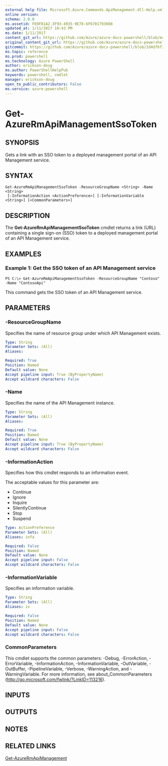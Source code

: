 ```yaml
---
external help file: Microsoft.Azure.Commands.ApiManagement.dll-Help.xml
online version: 
schema: 2.0.0
ms.assetid: FE0F81A2-3F93-4935-9E78-6F6701793608
updated_at: 1/11/2017 10:43 PM
ms.date: 1/11/2017
content_git_url: https://github.com/Azure/azure-docs-powershell/blob/master/azureps-cmdlets-docs/ResourceManager/AzureRM.ApiManagement/v2.1.0/Get-AzureRmApiManagementSsoToken.md
original_content_git_url: https://github.com/Azure/azure-docs-powershell/blob/master/azureps-cmdlets-docs/ResourceManager/AzureRM.ApiManagement/v2.1.0/Get-AzureRmApiManagementSsoToken.md
gitcommit: https://github.com/Azure/azure-docs-powershell/blob/2d4df6f2abe31d9c0d1b6b5e609631a0b750350f/azureps-cmdlets-docs/ResourceManager/AzureRM.ApiManagement/v2.1.0/Get-AzureRmApiManagementSsoToken.md
ms.topic: reference
ms.prod: powershell
ms.technology: Azure PowerShell
author: erickson-doug
ms.author: PowerShellHelpPub
keywords: powershell, cmdlet
manager: erickson-doug
open_to_public_contributors: False
ms.service: azure-powershell
---
```


# Get-AzureRmApiManagementSsoToken

## SYNOPSIS
Gets a link with an SSO token to a deployed management portal of an API Management service.

## SYNTAX

```
Get-AzureRmApiManagementSsoToken -ResourceGroupName <String> -Name <String>
 [-InformationAction <ActionPreference>] [-InformationVariable <String>] [<CommonParameters>]
```

## DESCRIPTION
The **Get-AzureRmApiManagementSsoToken** cmdlet returns a link (URL) containing a single sign-on (SSO) token to a deployed management portal of an API Management service.

## EXAMPLES

### Example 1: Get the SSO token of an API Management service
```
PS C:\> Get-AzureRmApiManagementSsoToken -ResourceGroupName "Contoso" -Name "ContosoApi"
```

This command gets the SSO token of an API Management service.

## PARAMETERS

### -ResourceGroupName
Specifies the name of resource group under which API Management exists.

```yaml
Type: String
Parameter Sets: (All)
Aliases: 

Required: True
Position: Named
Default value: None
Accept pipeline input: True (ByPropertyName)
Accept wildcard characters: False
```

### -Name
Specifies the name of the API Management instance.

```yaml
Type: String
Parameter Sets: (All)
Aliases: 

Required: True
Position: Named
Default value: None
Accept pipeline input: True (ByPropertyName)
Accept wildcard characters: False
```

### -InformationAction
Specifies how this cmdlet responds to an information event.

The acceptable values for this parameter are:

- Continue
- Ignore
- Inquire
- SilentlyContinue
- Stop
- Suspend

```yaml
Type: ActionPreference
Parameter Sets: (All)
Aliases: infa

Required: False
Position: Named
Default value: None
Accept pipeline input: False
Accept wildcard characters: False
```

### -InformationVariable
Specifies an information variable.

```yaml
Type: String
Parameter Sets: (All)
Aliases: iv

Required: False
Position: Named
Default value: None
Accept pipeline input: False
Accept wildcard characters: False
```

### CommonParameters
This cmdlet supports the common parameters: -Debug, -ErrorAction, -ErrorVariable, -InformationAction, -InformationVariable, -OutVariable, -OutBuffer, -PipelineVariable, -Verbose, -WarningAction, and -WarningVariable. For more information, see about_CommonParameters (http://go.microsoft.com/fwlink/?LinkID=113216).

## INPUTS

## OUTPUTS

## NOTES

## RELATED LINKS

[Get-AzureRmApiManagement](xref:ResourceManager/AzureRM.ApiManagement/v2.1.0/Get-AzureRmApiManagement.md)


